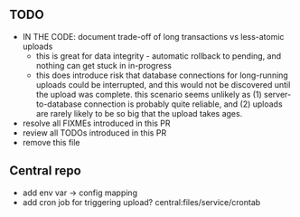 ## TODO

* IN THE CODE: document trade-off of long transactions vs less-atomic uploads
  * this is great for data integrity - automatic rollback to pending, and nothing can get stuck in in-progress
  * this does introduce risk that database connections for long-running uploads could be interrupted, and this would not be discovered until the upload was complete.  this scenario seems unlikely as (1) server-to-database connection is probably quite reliable, and (2) uploads are rarely likely to be so big that the upload takes ages.
* resolve all FIXMEs introduced in this PR
* review all TODOs introduced in this PR
* remove this file

## Central repo

* add env var -> config mapping
* add cron job for triggering upload? central:files/service/crontab
